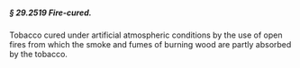 ##### § 29.2519 Fire-cured. #####

Tobacco cured under artificial atmospheric conditions by the use of open fires from which the smoke and fumes of burning wood are partly absorbed by the tobacco.